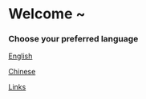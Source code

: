 

# Welcome ~

### Choose your preferred language

[English](https://yongci.github.io/EN/index.html)

[Chinese](https://yongci.github.io/CN/index.html)






<footer>
<a href="https://yongci.github.io/Links/index.html" _blank="target">Links</a>
</footer>
